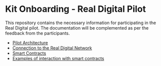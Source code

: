 # Kit Onboarding - Real Digital Pilot

This repository contains the necessary information for participating in the Real Digital pilot. The documentation will be complemented as per the feedback from the participants.

* [Pilot Architecture](arquitetura.md)
* [Connection to the Real Digital Network](ingresso.md)
* [Smart Contracts](smartcontracts.md)
* [Examples of interaction with smart contracts](exemplos/README.md)